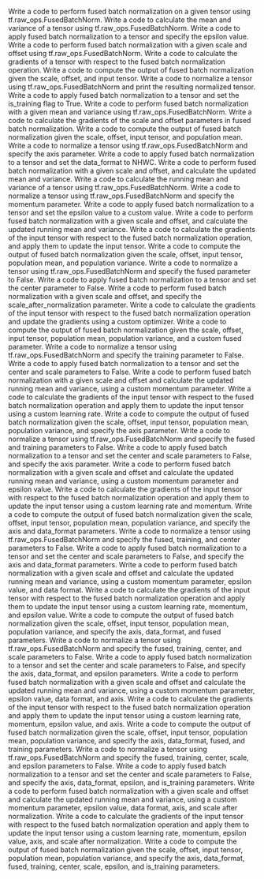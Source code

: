 Write a code to perform fused batch normalization on a given tensor using tf.raw_ops.FusedBatchNorm.
Write a code to calculate the mean and variance of a tensor using tf.raw_ops.FusedBatchNorm.
Write a code to apply fused batch normalization to a tensor and specify the epsilon value.
Write a code to perform fused batch normalization with a given scale and offset using tf.raw_ops.FusedBatchNorm.
Write a code to calculate the gradients of a tensor with respect to the fused batch normalization operation.
Write a code to compute the output of fused batch normalization given the scale, offset, and input tensor.
Write a code to normalize a tensor using tf.raw_ops.FusedBatchNorm and print the resulting normalized tensor.
Write a code to apply fused batch normalization to a tensor and set the is_training flag to True.
Write a code to perform fused batch normalization with a given mean and variance using tf.raw_ops.FusedBatchNorm.
Write a code to calculate the gradients of the scale and offset parameters in fused batch normalization.
Write a code to compute the output of fused batch normalization given the scale, offset, input tensor, and population mean.
Write a code to normalize a tensor using tf.raw_ops.FusedBatchNorm and specify the axis parameter.
Write a code to apply fused batch normalization to a tensor and set the data_format to NHWC.
Write a code to perform fused batch normalization with a given scale and offset, and calculate the updated mean and variance.
Write a code to calculate the running mean and variance of a tensor using tf.raw_ops.FusedBatchNorm.
Write a code to normalize a tensor using tf.raw_ops.FusedBatchNorm and specify the momentum parameter.
Write a code to apply fused batch normalization to a tensor and set the epsilon value to a custom value.
Write a code to perform fused batch normalization with a given scale and offset, and calculate the updated running mean and variance.
Write a code to calculate the gradients of the input tensor with respect to the fused batch normalization operation, and apply them to update the input tensor.
Write a code to compute the output of fused batch normalization given the scale, offset, input tensor, population mean, and population variance.
Write a code to normalize a tensor using tf.raw_ops.FusedBatchNorm and specify the fused parameter to False.
Write a code to apply fused batch normalization to a tensor and set the center parameter to False.
Write a code to perform fused batch normalization with a given scale and offset, and specify the scale_after_normalization parameter.
Write a code to calculate the gradients of the input tensor with respect to the fused batch normalization operation and update the gradients using a custom optimizer.
Write a code to compute the output of fused batch normalization given the scale, offset, input tensor, population mean, population variance, and a custom fused parameter.
Write a code to normalize a tensor using tf.raw_ops.FusedBatchNorm and specify the training parameter to False.
Write a code to apply fused batch normalization to a tensor and set the center and scale parameters to False.
Write a code to perform fused batch normalization with a given scale and offset and calculate the updated running mean and variance, using a custom momentum parameter.
Write a code to calculate the gradients of the input tensor with respect to the fused batch normalization operation and apply them to update the input tensor using a custom learning rate.
Write a code to compute the output of fused batch normalization given the scale, offset, input tensor, population mean, population variance, and specify the axis parameter.
Write a code to normalize a tensor using tf.raw_ops.FusedBatchNorm and specify the fused and training parameters to False.
Write a code to apply fused batch normalization to a tensor and set the center and scale parameters to False, and specify the axis parameter.
Write a code to perform fused batch normalization with a given scale and offset and calculate the updated running mean and variance, using a custom momentum parameter and epsilon value.
Write a code to calculate the gradients of the input tensor with respect to the fused batch normalization operation and apply them to update the input tensor using a custom learning rate and momentum.
Write a code to compute the output of fused batch normalization given the scale, offset, input tensor, population mean, population variance, and specify the axis and data_format parameters.
Write a code to normalize a tensor using tf.raw_ops.FusedBatchNorm and specify the fused, training, and center parameters to False.
Write a code to apply fused batch normalization to a tensor and set the center and scale parameters to False, and specify the axis and data_format parameters.
Write a code to perform fused batch normalization with a given scale and offset and calculate the updated running mean and variance, using a custom momentum parameter, epsilon value, and data format.
Write a code to calculate the gradients of the input tensor with respect to the fused batch normalization operation and apply them to update the input tensor using a custom learning rate, momentum, and epsilon value.
Write a code to compute the output of fused batch normalization given the scale, offset, input tensor, population mean, population variance, and specify the axis, data_format, and fused parameters.
Write a code to normalize a tensor using tf.raw_ops.FusedBatchNorm and specify the fused, training, center, and scale parameters to False.
Write a code to apply fused batch normalization to a tensor and set the center and scale parameters to False, and specify the axis, data_format, and epsilon parameters.
Write a code to perform fused batch normalization with a given scale and offset and calculate the updated running mean and variance, using a custom momentum parameter, epsilon value, data format, and axis.
Write a code to calculate the gradients of the input tensor with respect to the fused batch normalization operation and apply them to update the input tensor using a custom learning rate, momentum, epsilon value, and axis.
Write a code to compute the output of fused batch normalization given the scale, offset, input tensor, population mean, population variance, and specify the axis, data_format, fused, and training parameters.
Write a code to normalize a tensor using tf.raw_ops.FusedBatchNorm and specify the fused, training, center, scale, and epsilon parameters to False.
Write a code to apply fused batch normalization to a tensor and set the center and scale parameters to False, and specify the axis, data_format, epsilon, and is_training parameters.
Write a code to perform fused batch normalization with a given scale and offset and calculate the updated running mean and variance, using a custom momentum parameter, epsilon value, data format, axis, and scale after normalization.
Write a code to calculate the gradients of the input tensor with respect to the fused batch normalization operation and apply them to update the input tensor using a custom learning rate, momentum, epsilon value, axis, and scale after normalization.
Write a code to compute the output of fused batch normalization given the scale, offset, input tensor, population mean, population variance, and specify the axis, data_format, fused, training, center, scale, epsilon, and is_training parameters.